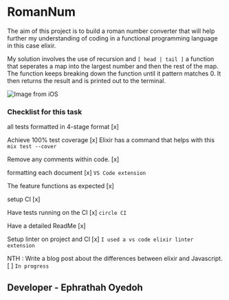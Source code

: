 # RomanNum

The aim of this project is to build a roman number converter that will help further my understanding of coding in a functional programming language in this case elixir.

My solution involves the use of recursion and `[ head | tail ]` a function that seperates a map into the largest number and then the rest of the map. The function keeps breaking down the function until it pattern matches 0. It then returns the result and is printed out to the terminal.

![Image from iOS](https://user-images.githubusercontent.com/60614102/157840445-380a64b4-7a1d-4d0b-adde-7148400d2b77.jpg)

### Checklist for this task

all tests formatted in 4-stage format [x]

Achieve 100% test coverage [x] Elixir has a command that helps with this `mix test --cover`

Remove any comments within code. [x]

formatting each document [x] `VS Code extension`

The feature functions as expected [x]

setup CI [x]

Have tests running on the CI [x] `circle CI`

Have a detailed ReadMe [x]

Setup linter on project and CI [x] `I used a vs code elixir linter extension`

NTH : Write a blog post about the differences between elixir and Javascript. [ ] `In progress`

## Developer - Ephrathah Oyedoh
